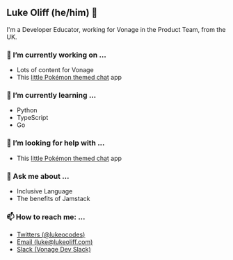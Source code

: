 ## Luke Oliff (he/him) 👋

I'm a Developer Educator, working for Vonage in the Product Team, from the UK.

### 🔭 I’m currently working on ...

- Lots of content for Vonage
- This [little Pokémon themed chat](https://github.com/Team-PokeChat/pok--chat) app

### 🌱 I’m currently learning ...

- Python
- TypeScript
- Go

### 🤔 I’m looking for help with ...

- This [little Pokémon themed chat](https://github.com/Team-PokeChat/pok--chat) app

### 💬 Ask me about ...

- Inclusive Language
- The benefits of Jamstack

### 📫 How to reach me: ...

- [Twitters (@lukeocodes)](https://twitter.com/lukeocodes?lang=en)
- [Email (luke@lukeoliff.com)](mailto:luke@lukeoliff.com)
- [Slack (Vonage Dev Slack)](https://developer.nexmo.com/community/slack)
